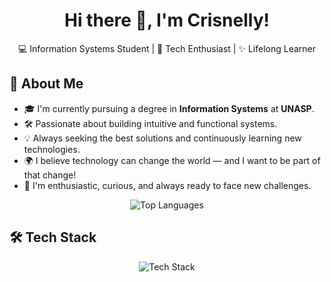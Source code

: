 <h1 align="center">Hi there 👋, I'm Crisnelly!</h1>

<p align="center">
  💻 Information Systems Student | 🔧 Tech Enthusiast | ✨ Lifelong Learner
</p>

## 🚀 About Me

- 🎓 I'm currently pursuing a degree in **Information Systems** at **UNASP**.  
- 🛠️ Passionate about building intuitive and functional systems.  
- 💡 Always seeking the best solutions and continuously learning new technologies.  
- 🌍 I believe technology can change the world — and I want to be part of that change!  
- 💬 I'm enthusiastic, curious, and always ready to face new challenges.

<div align="center">
  <img src="https://github-readme-stats.vercel.app/api/top-langs/?username=Crisnelly&layout=compact&theme=tokyonight&card_width=300" alt="Top Languages">
</div>

## 🛠️ Tech Stack

<div align="center">

<img src="https://skillicons.dev/icons?i=python,html,css,git,github,vscode" alt="Tech Stack">

</div>

